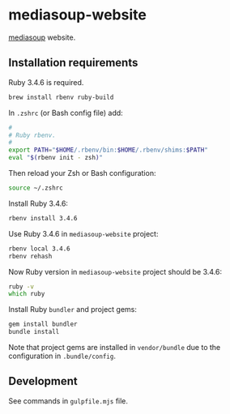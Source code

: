 # mediasoup-website

[mediasoup](https://mediasoup.org) website.

## Installation requirements

Ruby 3.4.6 is required.

```zsh
brew install rbenv ruby-build
```

In `.zshrc` (or Bash config file) add:

```zsh
#
# Ruby rbenv.
#
export PATH="$HOME/.rbenv/bin:$HOME/.rbenv/shims:$PATH"
eval "$(rbenv init - zsh)"
```

Then reload your Zsh or Bash configuration:

```zsh
source ~/.zshrc
```

Install Ruby 3.4.6:

```zsh
rbenv install 3.4.6
```

Use Ruby 3.4.6 in `mediasoup-website` project:

```zsh
rbenv local 3.4.6
rbenv rehash
```

Now Ruby version in `mediasoup-website` project should be 3.4.6:

```zsh
ruby -v
which ruby
```

Install Ruby `bundler` and project gems:

```zsh
gem install bundler
bundle install
```

Note that project gems are installed in `vendor/bundle` due to the configuration in `.bundle/config`.


## Development

See commands in `gulpfile.mjs` file.
